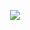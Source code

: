 <p align="center"><img src="https://user-images.githubusercontent.com/1634027/132115958-9ce18755-14af-4e25-b3b4-c85b9a58ed04.png" /></p>
